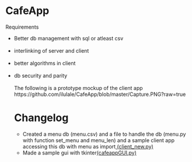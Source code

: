 # CafeApp

Requirements <br>
<ul>
  <li>Better db management with sql or atleast csv</li><br>
  <li>interlinking of server and client</li> <br>
  <li>better algorithms in client</li> <br>
  <li>db security and parity</li> <br>
The following is a prototype mockup of the client app<br>
https://github.com/ilulale/CafeApp/blob/master/Capture.PNG?raw=true<br>
  
  <h1> Changelog</h1>
  <ul>
  <li>Created a menu db (menu.csv) and a file to handle the db (menu.py with function set_menu and menu_len) and a sample client app accessing this db with menu as import<a href="https://github.com/ilulale/CafeApp/blob/master/client_new.py"> (client_new.py)</a></li>
  <li>Made a sample gui with tkinter<a href="https://github.com/ilulale/CafeApp/blob/master/cafeappGUI.py">(cafeappGUI.py)</a> </li></ul>
